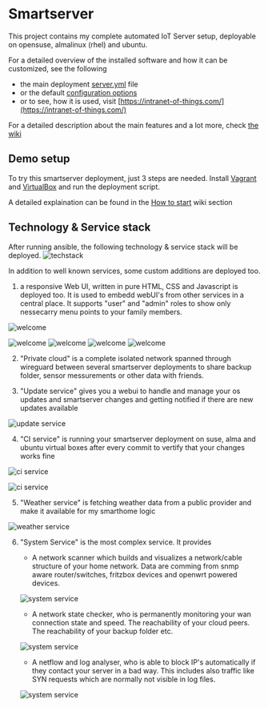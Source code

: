 # Smartserver

This project contains my complete automated IoT Server setup, deployable on opensuse, almalinux (rhel) and ubuntu.

For a detailed overview of the installed software and how it can be customized, see the following

* the main deployment [server.yml](https://github.com/HolgerHees/smartserver/blob/master/server.yml) file
* or the default [configuration options](https://github.com/HolgerHees/smartserver/blob/master/config/default.yml)
* or to see, how it is used, visit [https://intranet-of-things.com/](https://intranet-of-things.com/)

For a detailed description about the main features and a lot more, check [the wiki](https://github.com/HolgerHees/smartserver/wiki)

## Demo setup

To try this smartserver deployment, just 3 steps are needed. Install [Vagrant](https://www.vagrantup.com/) and [VirtualBox](https://www.virtualbox.org/) and run the deployment script.

A detailed explaination can be found in the [How to start](https://github.com/HolgerHees/smartserver/wiki/Setup) wiki section

## Technology & Service stack

After running ansible, the following technology & service stack will be deployed.
![techstack](./doc/techstack.jpg)

In addition to well known services, some custom additions are deployed too.


1. a responsive Web UI, written in pure HTML, CSS and Javascript is deployed too. It is used to embedd webUI's from other services in a central place. It supports "user" and "admin" roles to show only nessecarry menu points to your family members.

![welcome](./doc/welcome.jpg)

![welcome](./doc/menu_1.jpg)
![welcome](./doc/menu_2.jpg)
![welcome](./doc/menu_3.jpg)
![welcome](./doc/menu_4.jpg)

2. "Private cloud" is a complete isolated network spanned through wireguard between several smartserver deployments to share backup folder, sensor messurements or other data with friends.

3. "Update service" gives you a webui to handle and manage your os updates and smartserver changes and getting notified if there are new updates available

![update service](./doc/update_service.jpg)

4. "CI service" is running your smartserver deployment on suse, alma and ubuntu virtual boxes after every commit to vertify that your changes works fine

![ci service](./doc/ci_service_1.jpg)

![ci service](./doc/ci_service_2.jpg)

5. "Weather service" is fetching weather data from a public provider and make it available for my smarthome logic

![weather service](./doc/weather_service.jpg)

6. "System Service" is the most complex service. It provides
    - A network scanner which builds and visualizes a network/cable structure of your home network. Data are comming from snmp aware router/switches, fritzbox devices and openwrt powered devices.

    ![system service](./doc/system_service_network_structure.jpg)

    - A network state checker, who is permanently monitoring your wan connection state and speed. The reachability of your cloud peers. The reachability of your backup folder etc.

    ![system service](./doc/system_service_network_state.jpg)

    - A netflow and log analyser, who is able to block IP's automatically if they contact your server in a bad way. This includes also traffic like SYN requests which are normally not visible in log files.

    ![system service](./doc/system_service_network_traffic.jpg)
